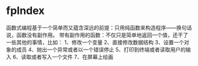 # fpIndex

函数式编程基于一个简单而又蕴含深远的前提：只用纯函数来构造程序——换句话说，函数没有副作用。
带有副作用的函数：不仅只是简单地返回一个值，还干了一些其他的事情，比如：
1、修改一个变量
2、直接修改数据结构
3、设置一个对象的成员
4、抛出一个异常或者以一个错误停止
5、打印到终端或者读取用户的输入
6、读取或者写入一个文件
7、在屏幕上绘画


